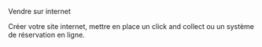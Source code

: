 Vendre sur internet

Créer votre site internet, mettre en place un click and collect ou un système de réservation en ligne.